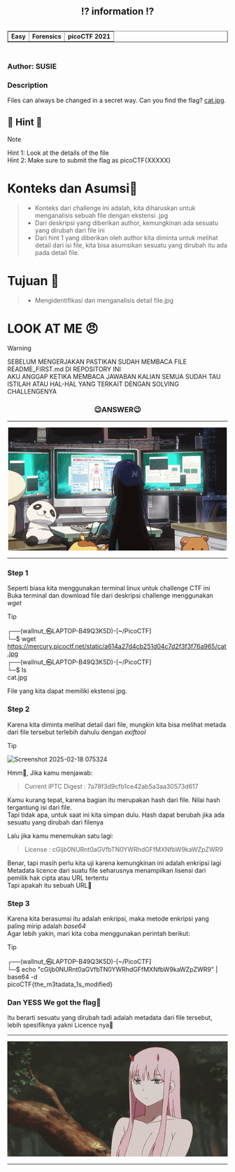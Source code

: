 <!----- Start Main ----->
<body>
  <header>
    <h2>⁉️ information ⁉️</h2>
    <table border= "1" cellspacing="5" align="left">    
      <tr>
        <td><strong>Easy</strong></td>
        <td><strong>Forensics</strong></td>
        <td><strong>picoCTF 2021</strong></td>
      </tr>
    </table>
  </header>
  <main>
      <br>
      <h2></h2>
      <h3 align="left">Author: SUSIE</h3>
      <h3>Description</h3>
        <p align="justify">Files can always be changed in a secret way. Can you find the flag? <a href="https://mercury.picoctf.net/static/a614a27d4cb251d04c7d2f3f3f76a965/cat.jpg">cat.jpg</a>.</p>
      <h2></h2>
  </main>
</body>
<!----- End Main ----->
<!----- Start Hint ----->

## 👀 Hint 👀
> [!NOTE]
> Hint 1: Look at the details of the file <br>
> Hint 2: Make sure to submit the flag as picoCTF{XXXXX} <br>

# Konteks dan Asumsi🤔
> - Konteks dari challenge ini adalah, kita diharuskan untuk menganalisis sebuah file dengan ekstensi .jpg <br>
> - Dari deskripsi yang diberikan author, kemungkinan ada sesuatu yang dirubah dari file ini <br>
> - Dari hint 1 yang diberikan oleh author kita diminta untuk melihat detail dari isi file, kita bisa asumsikan sesuatu yang dirubah itu ada pada detail file.

# Tujuan 🚩
> - Mengidentifikasi dan menganalisis detail file.jpg

# LOOK AT ME 😠
> [!WARNING]
> SEBELUM MENGERJAKAN PASTIKAN SUDAH MEMBACA FILE README_FIRST.md DI REPOSITORY INI <br>
> AKU ANGGAP KETIKA MEMBACA JAWABAN KALIAN SEMUA SUDAH TAU ISTILAH ATAU HAL-HAL YANG TERKAIT DENGAN SOLVING CHALLENGENYA

<!----- End Hint ----->
<h3 align="center">😉ANSWER😉</h3>
<hr>
<p align="center">
  <img src="/assets/alice2.gif" alt="alice2.gif">
  <hr>
</p> 
<!----- Start Answer ----->

### Step 1
Seperti biasa kita menggunakan terminal linux untuk challenge CTF ini<br>
Buka terminal dan download file  dari deskripsi challenge menggunakan <em>wget</em>
> [!TIP]
> ┌──(wallnut_㉿LAPTOP-B49Q3K5D)-[~/PicoCTF] <br>
└─$ wget https://mercury.picoctf.net/static/a614a27d4cb251d04c7d2f3f3f76a965/cat.jpg <br>
> ┌──(wallnut_㉿LAPTOP-B49Q3K5D)-[~/PicoCTF] <br>
└─$ ls <br>
cat.jpg <br>

File yang kita dapat memiliki ekstensi jpg.<br>

### Step 2
Karena kita diminta melihat detail dari file, mungkin kita bisa melihat metada dari file tersebut terlebih dahulu dengan <em>exiftool</em>
> [!TIP]
> ![Screenshot 2025-02-18 075324](https://github.com/user-attachments/assets/7a736a47-0c60-4aff-babf-56a730f5ce75)

Hmm🤔, Jika kamu menjawab:
> Current IPTC Digest             : 7a78f3d9cfb1ce42ab5a3aa30573d617

Kamu kurang tepat, karena bagian itu merupakan hash dari file. Nilai hash tergantung isi dari file.<br>
Tapi tidak apa, untuk saat ini kita simpan dulu. Hash dapat berubah jika ada sesuatu yang dirubah dari filenya <br>

Lalu jika kamu menemukan satu lagi:
> License                         : cGljb0NURnt0aGVfbTN0YWRhdGFfMXNfbW9kaWZpZWR9

Benar, tapi masih perlu kita uji karena kemungkinan ini adalah enkripsi lagi <br>
Metadata licence dari suatu file seharusnya menampilkan lisensi dari pemilik hak cipta atau URL tertentu <br>
Tapi apakah itu sebuah URL🤔

### Step 3
Karena kita berasumsi itu adalah enkripsi, maka metode enkripsi yang paling mirip adalah <em>base64</em> <br>
Agar lebih yakin, mari kita coba menggunakan perintah berikut:
> [!TIP]
> ┌──(wallnut_㉿LAPTOP-B49Q3K5D)-[~/PicoCTF] <br>
└─$ echo "cGljb0NURnt0aGVfbTN0YWRhdGFfMXNfbW9kaWZpZWR9" | base64 -d <br>
picoCTF{the_m3tadata_1s_modified} <br> 

### Dan YESS We got the flag🚩 <br>
Itu berarti sesuatu yang dirubah tadi adalah metadata dari file tersebut, lebih spesifiknya yakni Licence nya👀

<!----- End Answer ----->
<hr>
<p align="center">
   <img src="/assets/zerotwo.gif" alt="zerotwo.gif">
  <hr>
</p> 

